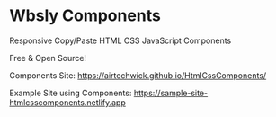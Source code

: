 # Wbsly Components

Responsive Copy/Paste HTML CSS JavaScript Components

Free & Open Source!

Components Site: https://airtechwick.github.io/HtmlCssComponents/

Example Site using Components: https://sample-site-htmlcsscomponents.netlify.app
